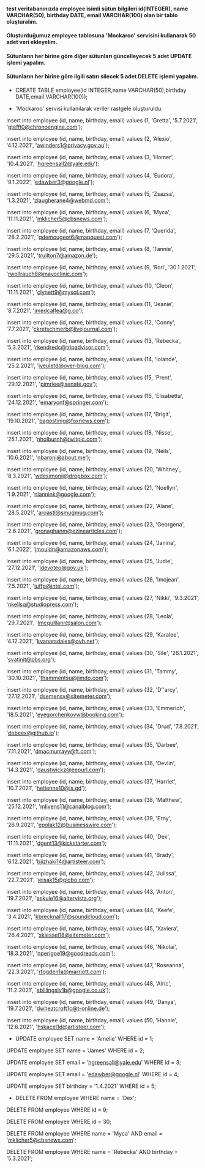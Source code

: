 #### test veritabanınızda employee isimli sütun bilgileri id(INTEGER), name VARCHAR(50), birthday DATE, email VARCHAR(100) olan bir tablo oluşturalım.
#### Oluşturduğumuz employee tablosuna 'Mockaroo' servisini kullanarak 50 adet veri ekleyelim.
#### Sütunların her birine göre diğer sütunları güncelleyecek 5 adet UPDATE işlemi yapalım.
#### Sütunların her birine göre ilgili satırı silecek 5 adet DELETE işlemi yapalım.

* CREATE TABLE employee(id INTEGER,name VARCHAR(50),birthday DATE,email VARCHAR(100));

*  'Mockaroo' servisi kullanılarak veriler rastgele oluşturuldu. 

insert into employee (id, name, birthday, email) values (1, 'Gretta', '5.7.2021', 'gtefft0@chronoengine.com');

insert into employee (id, name, birthday, email) values (2, 'Alexio', '4.12.2021', 'awinders1@privacy.gov.au');

insert into employee (id, name, birthday, email) values (3, 'Homer', '10.4.2021', 'hgreensall2@yale.edu');

insert into employee (id, name, birthday, email) values (4, 'Eudora', '9.1.2022', 'edawber3@google.nl');

insert into employee (id, name, birthday, email) values (5, 'Zsazsa', '1.3.2021', 'zlaugherane4@webmd.com');

insert into employee (id, name, birthday, email) values (6, 'Myca', '11.11.2021', 'mklicher5@cbsnews.com');

insert into employee (id, name, birthday, email) values (7, 'Querida', '28.2.2021', 'qdemougeot6@mapquest.com');

insert into employee (id, name, birthday, email) values (8, 'Tannie', '29.5.2021', 'truilton7@amazon.de');

insert into employee (id, name, birthday, email) values (9, 'Rori', '30.1.2021', 'rwollrauch8@mayoclinic.com');

insert into employee (id, name, birthday, email) values (10, 'Cleon', '11.11.2021', 'clynett9@mysql.com');

insert into employee (id, name, birthday, email) values (11, 'Jeanie', '8.7.2021', 'jmedcalfea@g.co');

insert into employee (id, name, birthday, email) values (12, 'Conny', '7.7.2021', 'ckretschmerb@livejournal.com');

insert into employee (id, name, birthday, email) values (13, 'Rebecka', '5.3.2021', 'rkendredc@tripadvisor.com');

insert into employee (id, name, birthday, email) values (14, 'Iolande', '25.2.2021', 'iyeuletd@over-blog.com');

insert into employee (id, name, birthday, email) values (15, 'Prent', '29.12.2021', 'pimriee@senate.gov');

insert into employee (id, name, birthday, email) values (16, 'Elisabetta', '24.12.2021', 'emaryonf@springer.com');

insert into employee (id, name, birthday, email) values (17, 'Brigit', '19.10.2021', 'bagostinig@foxnews.com');

insert into employee (id, name, birthday, email) values (18, 'Nisse', '25.1.2021', 'nholburnh@twitpic.com');

insert into employee (id, name, birthday, email) values (19, 'Neils', '10.6.2021', 'nbaroni@about.me');

insert into employee (id, name, birthday, email) values (20, 'Whitney', '8.3.2021', 'wdesimonij@dropbox.com');

insert into employee (id, name, birthday, email) values (21, 'Noellyn', '1.9.2021', 'nlannink@google.com');

insert into employee (id, name, birthday, email) values (22, 'Alane', '28.5.2021', 'aroastl@smugmug.com');

insert into employee (id, name, birthday, email) values (23, 'Georgena', '2.6.2021', 'gronaghanm@ezinearticles.com');

insert into employee (id, name, birthday, email) values (24, 'Janina', '6.1.2022', 'jmouldn@amazonaws.com');

insert into employee (id, name, birthday, email) values (25, 'Judie', '27.12.2021', 'jdevoteo@gov.uk');

insert into employee (id, name, birthday, email) values (26, 'Imojean', '7.5.2021', 'iuffp@intel.com');

insert into employee (id, name, birthday, email) values (27, 'Nikki', '9.3.2021', 'nkellsq@studiopress.com');

insert into employee (id, name, birthday, email) values (28, 'Leola', '29.7.2021', 'lmcquillanr@salon.com');

insert into employee (id, name, birthday, email) values (29, 'Karalee', '4.12.2021', 'kvanarsdales@ovh.net');

insert into employee (id, name, birthday, email) values (30, 'Sile', '26.1.2021', 'svatinit@pbs.org');

insert into employee (id, name, birthday, email) values (31, 'Tammy', '30.10.2021', 'thammentsu@jimdo.com');

insert into employee (id, name, birthday, email) values (32, 'D''arcy', '27.12.2021', 'dsemensv@sitemeter.com');

insert into employee (id, name, birthday, email) values (33, 'Emmerich', '18.5.2021', 'eyegorchenkovw@booking.com');

insert into employee (id, name, birthday, email) values (34, 'Drud', '7.8.2021', 'dobeex@github.io');

insert into employee (id, name, birthday, email) values (35, 'Darbee', '7.11.2021', 'dmacmurrayy@ft.com');

insert into employee (id, name, birthday, email) values (36, 'Devlin', '14.3.2021', 'daustwickz@eepurl.com');

insert into employee (id, name, birthday, email) values (37, 'Harriet', '10.7.2021', 'hetienne10@is.gd');

insert into employee (id, name, birthday, email) values (38, 'Matthew', '25.12.2021', 'mlivens11@canalblog.com');

insert into employee (id, name, birthday, email) values (39, 'Erny', '26.9.2021', 'epolak12@businesswire.com');

insert into employee (id, name, birthday, email) values (40, 'Dex', '11.11.2021', 'dgent13@kickstarter.com');

insert into employee (id, name, birthday, email) values (41, 'Brady', '6.12.2021', 'bjizhaki14@artisteer.com');

insert into employee (id, name, birthday, email) values (42, 'Julissa', '22.7.2021', 'jeisak15@globo.com');

insert into employee (id, name, birthday, email) values (43, 'Anton', '19.7.2021', 'askule16@altervista.org');

insert into employee (id, name, birthday, email) values (44, 'Keefe', '3.4.2021', 'kbrecknall17@soundcloud.com');

insert into employee (id, name, birthday, email) values (45, 'Xaviera', '26.4.2021', 'xkiessel18@sitemeter.com');

insert into employee (id, name, birthday, email) values (46, 'Nikolai', '18.3.2021', 'nperigoe19@goodreads.com');

insert into employee (id, name, birthday, email) values (47, 'Roseanna', '22.3.2021', 'rfogden1a@marriott.com');

insert into employee (id, name, birthday, email) values (48, 'Alric', '11.2.2021', 'abillingsly1b@google.co.uk');

insert into employee (id, name, birthday, email) values (49, 'Danya', '19.7.2021', 'dwheatcroft1c@t-online.de');

insert into employee (id, name, birthday, email) values (50, 'Hannie', '12.6.2021', 'hskacel1d@artisteer.com');

* UPDATE employee SET name = 'Amelie' WHERE id = 1;

UPDATE employee SET name = 'James' WHERE id = 2;

UPDATE employee SET email = 'hgreensall@yale.edu' WHERE id = 3;

UPDATE employee SET email = 'edawber@google.nl' WHERE id = 4;

UPDATE employee SET birthday = '1.4.2021' WHERE id = 5;

* DELETE FROM employee WHERE name = 'Dex';

DELETE FROM employee WHERE id = 9;

DELETE FROM employee WHERE id = 30;

DELETE FROM employee WHERE name = 'Myca' AND email = 'mklicher5@cbsnews.com';

DELETE FROM employee WHERE name = 'Rebecka' AND birthday = '5.3.2021';
